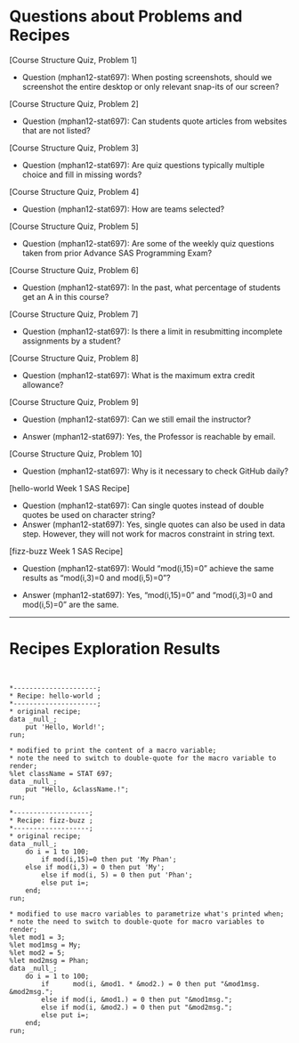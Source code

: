 
# Questions about Problems and Recipes



[Course Structure Quiz, Problem 1]
* Question (mphan12-stat697): When posting screenshots, should we screenshot the entire desktop or only relevant snap-its of our screen?

[Course Structure Quiz, Problem 2]
* Question (mphan12-stat697): Can students quote articles from websites that are not listed?

[Course Structure Quiz, Problem 3]
* Question (mphan12-stat697): Are quiz questions typically multiple choice and fill in missing words?

[Course Structure Quiz, Problem 4]
* Question (mphan12-stat697): How are teams selected?

[Course Structure Quiz, Problem 5]
* Question (mphan12-stat697): Are some of the weekly quiz questions taken from prior Advance SAS Programming Exam?

[Course Structure Quiz, Problem 6]
* Question (mphan12-stat697): In the past, what percentage of students get an A in this course?

[Course Structure Quiz, Problem 7]
* Question (mphan12-stat697): Is there a limit in resubmitting incomplete assignments by a student?

[Course Structure Quiz, Problem 8]
* Question (mphan12-stat697): What is the maximum extra credit allowance?

[Course Structure Quiz, Problem 9]
* Question (mphan12-stat697): Can we still email the instructor?
- Answer (mphan12-stat697): Yes, the Professor is reachable by email.

[Course Structure Quiz, Problem 10]
* Question (mphan12-stat697): Why is it necessary to check GitHub daily?

[hello-world Week 1 SAS Recipe]
* Question (mphan12-stat697): Can single quotes instead of double quotes be used on character string?
* Answer (mphan12-stat697): Yes, single quotes can also be used in data step.  However, they will not work for macros constraint in string text.

[fizz-buzz Week 1 SAS Recipe]
* Question (mphan12-stat697): Would “mod(i,15)=0” achieve the same results as “mod(i,3)=0 and mod(i,5)=0”?
- Answer (mphan12-stat697): Yes, “mod(i,15)=0” and “mod(i,3)=0 and mod(i,5)=0” are the same.




***



# Recipes Exploration Results



```


*---------------------;
* Recipe: hello-world ;
*---------------------;
* original recipe;
data _null_;
    put 'Hello, World!';
run;

* modified to print the content of a macro variable;
* note the need to switch to double-quote for the macro variable to render;
%let className = STAT 697;
data _null_;
    put "Hello, &className.!";
run;

*-------------------;
* Recipe: fizz-buzz ;
*-------------------;
* original recipe;
data _null_;
    do i = 1 to 100;
        if mod(i,15)=0 then put 'My Phan';
	else if mod(i,3) = 0 then put 'My';
        else if mod(i, 5) = 0 then put 'Phan';
        else put i=;
    end;
run;

* modified to use macro variables to parametrize what's printed when;
* note the need to switch to double-quote for macro variables to render;
%let mod1 = 3;
%let mod1msg = My;
%let mod2 = 5;
%let mod2msg = Phan; 
data _null_;
    do i = 1 to 100;
        if      mod(i, &mod1. * &mod2.) = 0 then put "&mod1msg. &mod2msg.";
        else if mod(i, &mod1.) = 0 then put "&mod1msg.";
        else if mod(i, &mod2.) = 0 then put "&mod2msg.";
        else put i=;	
    end;
run;



```
